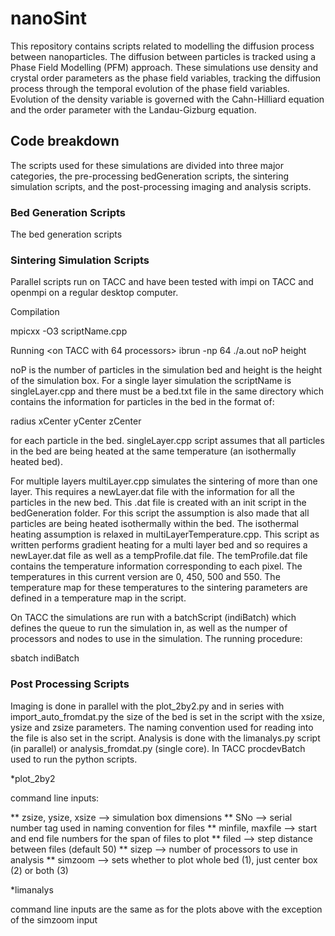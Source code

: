 # nanoSint 
This repository contains scripts related to modelling the diffusion process between nanoparticles. The diffusion between particles is tracked using a Phase Field Modelling (PFM) approach. These simulations use density and crystal order parameters as the phase field variables, tracking the diffusion process through the temporal evolution of the phase field variables. Evolution of the density variable is governed with the Cahn-Hilliard equation and the order parameter with the Landau-Gizburg equation. 

## Code breakdown
The scripts used for these simulations are divided into three major categories, the pre-processing bedGeneration scripts, the sintering simulation scripts, and the post-processing imaging and analysis scripts.

### Bed Generation Scripts
The bed generation scripts 

### Sintering Simulation Scripts
Parallel scripts run on TACC and have been tested with impi on TACC and openmpi on a regular desktop computer. 

Compilation

mpicxx -O3 scriptName.cpp

Running
<on TACC with 64 processors>
ibrun -np 64 ./a.out noP height

noP is the number of particles in the simulation bed and height is the height of the simulation box. For a single layer simulation the scriptName is singleLayer.cpp and there must be a bed.txt file in the same directory which contains the information for particles in the bed in the format of:

radius  xCenter   yCenter   zCenter

for each particle in the bed. singleLayer.cpp script assumes that all particles in the bed are being heated at the same temperature (an isothermally heated bed). 

For multiple layers multiLayer.cpp simulates the sintering of more than one layer. This requires a newLayer.dat file with the information for all the particles in the new bed. This .dat file is created with an init script in the bedGeneration folder. For this script the assumption is also made that all particles are being heated isothermally within the bed. The isothermal heating assumption is relaxed in multiLayerTemperature.cpp. This script as written performs gradient heating for a multi layer bed and so requires a newLayer.dat file as well as a tempProfile.dat file. The temProfile.dat file contains the temperature information corresponding to each pixel. The temperatures in this current version are 0, 450, 500 and 550. The temperature map for these temperatures to the sintering parameters are defined in a temperature map in the script.

On TACC the simulations are run with a batchScript (indiBatch) which defines the queue to run the simulation in, as well as the numper of processors and nodes to use in the simulation. The running procedure:

sbatch indiBatch

### Post Processing Scripts
Imaging is done in parallel with the plot_2by2.py and in series with import_auto_fromdat.py the size of the bed is set in the script with the xsize, ysize and zsize parameters. The naming convention used for reading into the file is also set in the script. Analysis is done with the limanalys.py script (in parallel) or analysis_fromdat.py (single core). In TACC procdevBatch used to run the python scripts.

*plot_2by2

command line inputs:

** zsize, ysize, xsize --> simulation box dimensions
** SNo --> serial number tag used in naming convention for files
** minfile, maxfile --> start and end file numbers for the span of files to plot
** filed --> step distance between files (default 50)
** sizep --> number of processors to use in analysis
** simzoom --> sets whether to plot whole bed (1), just center box (2) or both (3)

*limanalys

command line inputs are the same as for the plots above with the exception of the simzoom input



